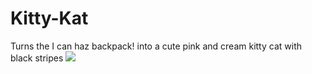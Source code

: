 # Kitty-Kat
Turns the I can haz backpack! into a cute pink and cream kitty cat with black stripes 
![](https://i.gyazo.com/d52f456c0b1cca853a7fa061d0065bf6.png)
